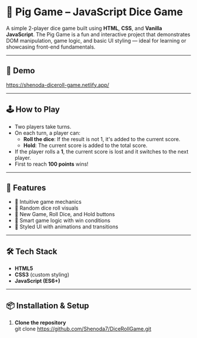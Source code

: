 # 🎲 Pig Game – JavaScript Dice Game

A simple 2-player dice game built using **HTML**, **CSS**, and **Vanilla JavaScript**. The Pig Game is a fun and interactive project that demonstrates DOM manipulation, game logic, and basic UI styling — ideal for learning or showcasing front-end fundamentals.

---

## 📸 Demo
https://shenoda-diceroll-game.netlify.app/

---

## 🕹️ How to Play

- Two players take turns.
- On each turn, a player can:
  - **Roll the dice**: If the result is not 1, it's added to the current score.
  - **Hold**: The current score is added to the total score.
- If the player rolls a **1**, the current score is lost and it switches to the next player.
- First to reach **100 points** wins!

---

## 🚀 Features

- 🎯 Intuitive game mechanics
- 🎲 Random dice roll visuals
- 🔁 New Game, Roll Dice, and Hold buttons
- 🧠 Smart game logic with win conditions
- 🎨 Styled UI with animations and transitions

---

## 🛠️ Tech Stack

- **HTML5**
- **CSS3** (custom styling)
- **JavaScript (ES6+)**

---

## 📦 Installation & Setup

1. **Clone the repository**  
   git clone https://github.com/Shenoda7/DiceRollGame.git

